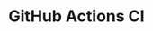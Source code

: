 # GitHub Actions CI












































































































































































































































































































































































































































































































































































































































































































































































































































































































































































































































































































































































































































































































































































































































































































































































































































































































































































































































































































































































































































































































































































































































































































































































































































































































































































































































































































































































































































































































































































































































































































































































































































































































































































































































































































